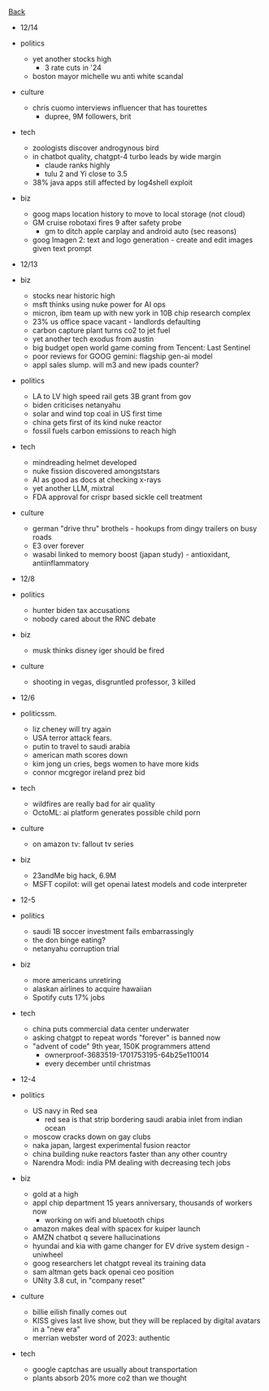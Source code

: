 [Back](../index.md)

- 12/14
- politics
  - yet another stocks high
    - 3 rate cuts in '24
  - boston mayor michelle wu anti white scandal
- culture
  - chris cuomo interviews influencer that has tourettes
    - dupree, 9M followers, brit
- tech
  - zoologists discover androgynous bird
  - in chatbot quality, chatgpt-4 turbo leads by wide margin
    - claude ranks highly
    - tulu 2 and Yi close to 3.5
  - 38% java apps still affected by log4shell exploit
- biz
  - goog maps location history to move to local storage (not cloud)
  - GM cruise robotaxi fires 9 after safety probe
    - gm to ditch apple carplay and android auto (sec reasons)
  - goog Imagen 2: text and logo generation - create and edit images given text prompt

- 12/13
- biz
  - stocks near historic high
  - msft thinks using nuke power for AI ops
  - micron, ibm team up with new york in 10B chip research complex
  - 23% us office space vacant - landlords defaulting
  - carbon capture plant turns co2 to jet fuel
  - yet another tech exodus from austin
  - big budget open world game coming from Tencent: Last Sentinel
  - poor reviews for GOOG gemini: flagship gen-ai model
  - appl sales slump.  will m3 and new ipads counter?
- politics
  - LA to LV high speed rail gets 3B grant from gov
  - biden criticises netanyahu
  - solar and wind top coal in US first time
  - china gets first of its kind nuke reactor
  - fossil fuels carbon emissions to reach high
- tech
  - mindreading helmet developed
  - nuke fission discovered amongststars
  - AI as good as docs at checking x-rays
  - yet another LLM, mixtral
  - FDA approval for crispr based sickle cell treatment
- culture
  - german "drive thru" brothels - hookups from dingy trailers on busy roads
  - E3 over forever
  - wasabi linked to memory boost (japan study) - antioxidant, antiinflammatory

- 12/8
- politics
  - hunter biden tax accusations
  - nobody cared about the RNC debate
- biz
  - musk thinks disney iger should be fired
- culture
  - shooting in vegas, disgruntled professor, 3 killed


- 12/6
- politicssm.
  - liz cheney will try again
  - USA terror attack fears.
  - putin to travel to saudi arabia
  - american math scores down
  - kim jong un cries, begs women to have more kids
  - connor mcgregor ireland prez bid
- tech
  - wildfires are really bad for air quality
  - OctoML: ai platform generates possible child porn
- culture
  - on amazon tv: fallout tv series
- biz
  - 23andMe big hack, 6.9M
  - MSFT copilot: will get openai latest models and code interpreter

- 12-5
- politics
  - saudi 1B soccer investment fails embarrassingly
  - the don binge eating?
  - netanyahu corruption trial
- biz
  - more americans unretiring
  - alaskan airlines to acquire hawaiian
  - Spotify cuts 17% jobs
- tech

  - china puts commercial data center underwater
  - asking chatgpt to repeat words "forever" is banned now
  - "advent of code" 9th year, 150K programmers attend
    - ownerproof-3683519-1701753195-64b25e110014
    - every december until christmas

- 12-4
- politics
  - US navy in Red sea
    - red sea is that strip bordering saudi arabia inlet from indian ocean
  - moscow cracks down on gay clubs
  - naka japan, largest experimental fusion reactor
  - china building nuke reactors faster than any other country
  - Narendra Modi: india PM dealing with decreasing tech jobs
- biz
  - gold at a high
  - appl chip department 15 years anniversary, thousands of workers now
    - working on wifi and bluetooth chips
  - amazon makes deal with spacex for kuiper launch
  - AMZN chatbot q severe hallucinations
  - hyundai and kia with game changer for EV drive system design - uniwheel
  - goog researchers let chatgpt reveal its training data
  - sam altman gets back openai ceo position
  - UNity 3.8 cut, in "company reset"
- culture
  - billie eilish finally comes out
  - KISS gives last live show, but they will be replaced by digital avatars in a "new era"
  - merrian webster word of 2023: authentic
- tech
  - google captchas are usually about transportation
  - plants absorb 20% more co2 than we thought
